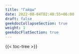 ```yaml
---
title: "Гайды"
date: 2022-08-04T02:40:55+06:00
draft: false
geekdocCollapseSection: true
weight: 1
geekdocFlatSection: true
---
```


{{< toc-tree >}}